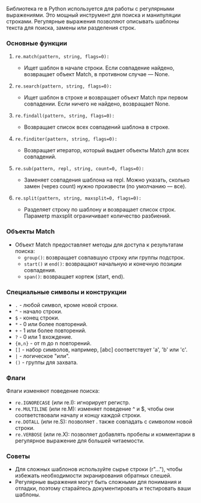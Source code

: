 Библиотека re в Python используется для работы с регулярными выражениями. Это мощный инструмент для поиска и манипуляции строками. Регулярные выражения позволяют описывать шаблоны текста для поиска, замены или разделения строк. 

### Основные функции

1. `re.match(pattern, string, flags=0):`
   - Ищет шаблон в начале строки. Если совпадение найдено, возвращает объект Match, в противном случае — None.

2. `re.search(pattern, string, flags=0):`
   - Ищет шаблон в строке и возвращает объект Match при первом совпадении. Если ничего не найдено, возвращает None.

3. `re.findall(pattern, string, flags=0):`
   - Возвращает список всех совпадений шаблона в строке.

4. `re.finditer(pattern, string, flags=0):`
   - Возвращает итератор, который выдает объекты Match для всех совпадений.

5. `re.sub(pattern, repl, string, count=0, flags=0):`
   - Заменяет совпадения шаблона на repl. Можно указать, сколько замен (через count) нужно произвести (по умолчанию — все).

6. `re.split(pattern, string, maxsplit=0, flags=0):`
   - Разделяет строку по шаблону и возвращает список строк. Параметр maxsplit ограничивает количество разбиений.

### Объекты Match

- Объект Match предоставляет методы для доступа к результатам поиска:
  - `group()`: возвращает совпавшую строку или группы подстрок.
  - `start()` и `end()`: возвращают начальную и конечную позиции совпадения.
  - `span()`: возвращает кортеж (start, end).

### Специальные символы и конструкции

- `.` - любой символ, кроме новой строки.
- `^` - начало строки.
- `$` - конец строки.
- `*` - 0 или более повторений.
- `+` - 1 или более повторений.
- `?` - 0 или 1 вхождение.
- `{m,n}` - от m до n повторений.
- `[]` - набор символов, например, [abc] соответствует 'a', 'b' или 'c'.
- `|` - логическое "или".
- `()` - группы для захвата.

### Флаги

Флаги изменяют поведение поиска:
- `re.IGNORECASE` (или re.I): игнорирует регистр.
- `re.MULTILINE` (или re.M): изменяет поведение ^ и $, чтобы они соответствовали началу и концу каждой строки.
- `re.DOTALL` (или re.S): позволяет . также совпадать с символом новой строки.
- `re.VERBOSE` (или re.X): позволяет добавлять пробелы и комментарии в регулярное выражение для большей читаемости.

### Советы

- Для сложных шаблонов используйте сырье строки (r"..."), чтобы избежать необходимости экранирования обратных слешей.
- Регулярные выражения могут быть сложными для понимания и отладки, поэтому старайтесь документировать и тестировать ваши шаблоны.

